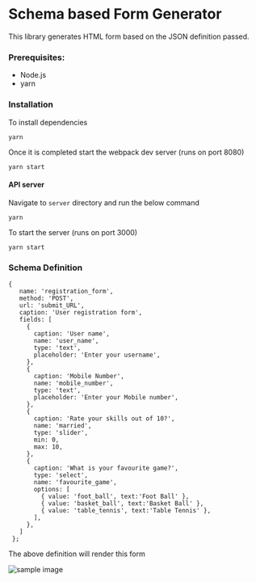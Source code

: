 # Schema based Form Generator

This library generates HTML form based on the JSON definition passed.



### Prerequisites:

- Node.js
- yarn

### Installation 

To install dependencies 
```
yarn

```
Once it is completed start the webpack dev server (runs on port 8080)
```
yarn start
```

#### API server

Navigate to `server` directory and run the below command

```
yarn 
```
To start the server (runs on port 3000)
```
yarn start
```

### Schema Definition

```
{
   name: 'registration_form',
   method: 'POST',
   url: 'submit_URL',
   caption: 'User registration form',
   fields: [
     {
       caption: 'User name',
       name: 'user_name',
       type: 'text',
       placeholder: 'Enter your username',
     },
     {
       caption: 'Mobile Number',
       name: 'mobile_number',
       type: 'text',
       placeholder: 'Enter your Mobile number',
     },
     {
       caption: 'Rate your skills out of 10?',
       name: 'married',
       type: 'slider',
       min: 0,
       max: 10,
     },
     {
       caption: 'What is your favourite game?',
       type: 'select',
       name: 'favourite_game',
       options: [
         { value: 'foot_ball', text:'Foot Ball' },
         { value: 'basket_ball', text:'Basket Ball' },
         { value: 'table_tennis', text:'Table Tennis' },
       ],
     },
   ]
 };

```

The above definition will render this form 

![sample image](https://github.com/vimal1083/form_generator/blob/master/sample.png)














